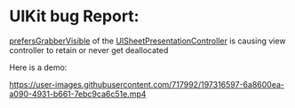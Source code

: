 
# UIKit bug Report:

[prefersGrabberVisible](https://developer.apple.com/documentation/uikit/uisheetpresentationcontroller/3801906-prefersgrabbervisible) of the [UISheetPresentationController](https://developer.apple.com/documentation/uikit/uisheetpresentationcontroller) is causing view controller to retain or never get deallocated

Here is a demo:

https://user-images.githubusercontent.com/717992/197316597-6a8600ea-a090-4931-b661-7ebc9ca6c51e.mp4

